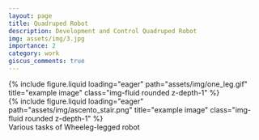 ```yaml
---
layout: page
title: Quadruped Robot
description: Development and Control Quadruped Robot
img: assets/img/3.jpg
importance: 2
category: work
giscus_comments: true
---
```



<div class="row">
    <div class="col-sm mt-3 mt-md-0">
        {% include figure.liquid loading="eager" path="assets/img/one_leg.gif" title="example image" class="img-fluid rounded z-depth-1" %}
    </div>
    <div class="col-sm mt-3 mt-md-0">
        {% include figure.liquid loading="eager" path="assets/img/ascento_stair.png" title="example image" class="img-fluid rounded z-depth-1" %}
    </div>
</div>
<div class="caption">
    Various tasks of Wheeleg-legged robot
</div>
